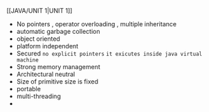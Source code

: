 [[JAVA/UNIT 1|UNIT 1]]

- No pointers , operator overloading , multiple inheritance  
- automatic garbage collection 
- object oriented 
- platform independent   
- Secured `no explicit pointers` `it exicutes inside java virtual machine`
- Strong memory management 
- Architectural neutral
- Size of primitive size is fixed 
- portable 
- multi-threading
- 